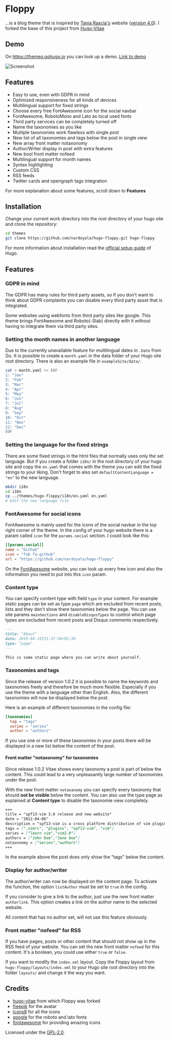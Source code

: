 # Floppy
...is a blog theme that is inspired by [Tania Rascia's](https://github.com/taniarascia) website ([version 4.0](https://www.taniarascia.com/website-redesign-version-4-0/)). I forked the base of this project from [Hugo-Vitae](https://github.com/dataCobra/hugo-vitae/)

## Demo

On https://themes.gohugo.io you can look up a demo.
[Link to demo](https://bernardoayala.com)

![Screenshot](https://github.com/nardoyala/hugo-floppy/blob/main/images/screenshot.png)

## Features

* Easy to use, even with GDPR in mind
* Optimized responsiveness for all kinds of devices
* Multilingual support for fixed strings
* Choose every free FontAwesome icon for the social navbar
* FontAwesome, RobotoMono and Lato as local used fonts
* Third party services can be completely turned off
* Name the taxonomies as you like
* Multiple taxonomies work flawless with single post
* New list of all taxonomies and tags below the post in single view
* New array front matter notaxonomy
* Author/Writer display in post with extra features
* New bool front matter nofeed
* Multilingual support for month names
* Syntax highlighting
* Custom CSS
* RSS feeds
* Twitter cards and opengraph tags integration

For more explanation about some features, scroll down
to **Features**

## Installation

Change your current work directory into the root directory of your hugo site
and clone the repository:

```sh
cd themes
git clone https://github.com/nardoyala/hugo-floppy.git hugo-floppy
```

For more information about installation read the
[official setup guide](https://gohugo.io/overview/installing/) of Hugo.

## Features

### GDPR in mind

The GDPR has many rules for third party assets, so if you don't want to think
about GDPR complaints you can disable every third party asset that is
integrated.

Some websites using webfonts from third party sites like google. This theme
brings FontAwesome and Roboto(-Slab) directly with it without having to
integrate them via third party sites.

### Setting the month names in another language

Due to the currently unavailable feature for multilingual dates in `.Date`
from Go. It is possible to create a `month.yaml` in the data folder of your
Hugo site root directory. There is also an example file in
`exampleSite/data/`.

```sh
cat > month.yaml << EOF
1: "Jan"
2: "Feb"
3: "Mar"
4: "Apr"
5: "May"
6: "Jun"
7: "Jul"
8: "Aug"
9: "Sep"
10: "Oct"
11: "Nov"
12: "Dec"
EOF
```

### Setting the language for the fixed strings

There are some fixed strings in the html files that normally uses only the set
language. But if you create a folder `i18n/` in the root directory of your
hugo site and copy the `en.yaml` that comes with the theme you can edit the
fixed strings to your liking. Don't forget to also set
`defaultContentLanguage = "en"` to the new language.

```sh
mkdir i18n
cd i18n
cp ../themes/hugo-floppy/i18n/en.yaml en.yaml
# Edit the new language file
```

### FontAwesome for social icons

FontAwesome is mainly used for the icons of the social navbar in the top right
corner of the theme. In the config of your hugo website there is a param
called `icon` for the `params.social` section. I could look like this:

```toml
[[params.social]]
name = "Github"
icon = "fab fa-github"
url = "https://github.com/nardoyala/hugo-floppy"
```

On the [FontAwesome](https://fontawesome.com) website, you can look up every
free icon and also the information you need to put into this `icon` param.

### Content type

You can specify content type with field `type` in your content. For example
static pages can be set as type `page` which are excluded from recent posts,
lists and they don't show there taxonomies below the page. You can use site
params `mainSections` and `disableDisqusTypes` to control which page types
are excluded from recent posts and Disqus comments respectively.

```md
---
title: "About"
date: 2019-04-19T21:37:58+05:30
type: "page"
---

This is some static page where you can write about yourself.
```

### Taxonomies and tags

Since the release of version 1.0.2 it is possible to name the keywords and
taxonomies freely and therefore be much more flexible. Especially if you use
the theme with a language other than English. Also, the different taxonomies
will now be displayed below the post.

Here is an example of different taxonomies in the config file:
```toml
[taxonomies]
  tag = "tags"
  series = "series"
  author = "authors"
```

If you use one or more of these taxonomies in your posts there will be
displayed in a new list below the content of the post.

#### Front matter "notaxonomy" for taxonomies

Since release 1.0.2 Vitae shows every taxonomy a post is part of below the
content. This could lead to a very unpleasantly large number of taxonomies
under the post.

With the new front matter `notaxanomy` you can specify every taxonomy that
should **not be visible** below the content. You can also use the type page
as explained at **Content type** to disable the taxonomie view completely.

```md
+++
title = "spf13-vim 3.0 release and new website"
date = "2012-04-06"
description = "spf13-vim is a cross platform distribution of vim plugins and resources for Vim."
tags = [".vimrc", "plugins", "spf13-vim", "vim"]
series = ["learn vim","vim2.0"]
authors = ["John Doe","Jane Doe"]
notaxonomy = ["series","authors"]
+++
```

In the example above the post does only show the "tags" below the content.

### Display for author/writer

The author/writer can now be displayed on the content page. To activate the
function, the option `listAuthor` must be set to `true` in the config.

If you consider to give a link to the author, just use the new front matter
`authorlink`. This option creates a link on the author name to the selected
website.

All content that has no author set, will not use this feature obviously.

### Front matter "nofeed" for RSS

If you have pages, posts or other content that should not show up in the RSS
feed of your website. You can set the new front matter `nofeed` for this
content. It's a boolean, you could use either `true` or `false`.

If you want to modify the `index.xml` layout. Copy the Floppy layout from
`hugo-floppy/layouts/index.xml` to your Hugo site root directory into the
folder `layouts/` and change it the way you want.

## Credits

* [hugo-vitae](https://github.com/dataCobra/hugo-vitae/) from which Floppy was forked
* [freepik](https://www.freepik.com) for the avatar
* [icons8](https://icons8.com/) for all the icons
* [google](https://fonts.google.com) for the roboto and lato fonts
* [fontawesome](https://fontawesome.com) for providing amazing icons

Licensed under the [GPL-2.0](https://raw.githubusercontent.com/nardoyala/hugo-floppy/main/LICENSE.md).
